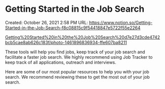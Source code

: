 # Getting Started in the Job Search

Created: October 26, 2021 2:58 PM
URL: https://www.notion.so/Getting-Started-in-the-Job-Search-f8c08815c9f54418847e5722f55e2264

[Getting%20Started%20in%20the%20Job%20Search%20d7e27d3cde4742bcb5cae8ab626c183f/photo-1461896836934-ffe607ba8211](Getting%20Started%20in%20the%20Job%20Search%20d7e27d3cde4742bcb5cae8ab626c183f/photo-1461896836934-ffe607ba8211)

These tools will help you find jobs, keep track of your job search and facilitate a faster job search. We highly recommend using Job Tracker to keep track of all applications, outreach and interviews.

Here are some of our most popular resources to help you with your job search. We recommend reviewing these to get the most out of your job search.